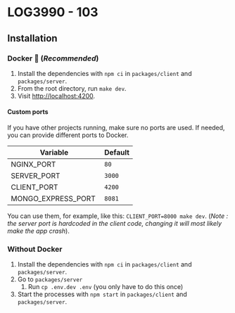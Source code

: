 # LOG3990 - 103

## Installation

### Docker 🐋 (_Recommended_)

1. Install the dependencies with `npm ci` in `packages/client` and `packages/server`.
2. From the root directory, run `make dev`.
3. Visit [http://localhost:4200](http://localhost:4200).

#### Custom ports

If you have other projects running, make sure no ports are used. If needed, you can provide different ports to Docker.

| Variable            | Default |
| ------------------- | ------- |
| NGINX_PORT          | `80`    |
| SERVER_PORT         | `3000`  |
| CLIENT_PORT         | `4200`  |
| MONGO_EXPRESS_PORT  | `8081`  |

You can use them, for example, like this: `CLIENT_PORT=8000 make dev`. (_Note : the server port is hardcoded in the client code, changing it will most likely make the app crash_).

### Without Docker

1. Install the dependencies with `npm ci` in `packages/client` and `packages/server`.
2. Go to `packages/server`
    1. Run `cp .env.dev .env` (you only have to do this once)
3. Start the processes with `npm start` in `packages/client` and `packages/server`.

